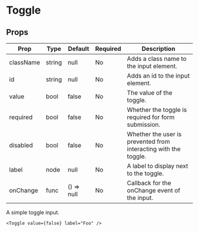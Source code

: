 Toggle
======


Props
-----

Prop                  | Type     | Default                   | Required | Description
--------------------- | -------- | ------------------------- | -------- | -----------
className|string|null|No|Adds a class name to the input element.
id|string|null|No|Adds an id to the input element.
value|bool|false|No|The value of the toggle.
required|bool|false|No|Whether the toggle is required for form submission.
disabled|bool|false|No|Whether the user is prevented from interacting with the toggle.
label|node|null|No|A label to display next to the toggle.
onChange|func|() => null|No|Callback for the onChange event of the input.

A simple toggle input.

```
<Toggle value={false} label="Foo" />
```
